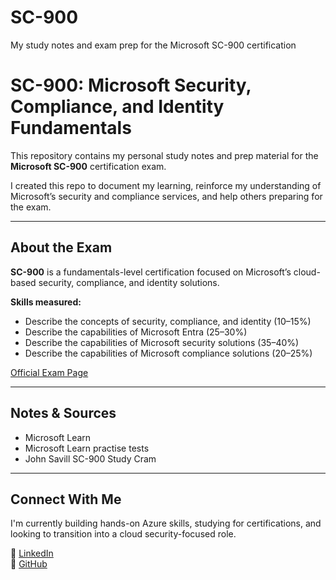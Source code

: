 # SC-900
My study notes and exam prep for the Microsoft SC-900 certification
# SC-900: Microsoft Security, Compliance, and Identity Fundamentals

This repository contains my personal study notes and prep material for the **Microsoft SC-900** certification exam.

I created this repo to document my learning, reinforce my understanding of Microsoft’s security and compliance services, and help others preparing for the exam.

---

## About the Exam

**SC-900** is a fundamentals-level certification focused on Microsoft’s cloud-based security, compliance, and identity solutions.

**Skills measured:**
-	Describe the concepts of security, compliance, and identity (10–15%)
-	Describe the capabilities of Microsoft Entra (25–30%)
-	Describe the capabilities of Microsoft security solutions (35–40%)
-	Describe the capabilities of Microsoft compliance solutions (20–25%)


[Official Exam Page](https://learn.microsoft.com/en-us/certifications/exams/sc-900/)

---

## Notes & Sources

- Microsoft Learn
- Microsoft Learn practise tests
- John Savill SC-900 Study Cram

---

## Connect With Me

I'm currently building hands-on Azure skills, studying for certifications, and looking to transition into a cloud security-focused role.

🔗 [LinkedIn](www.linkedin.com/in/zain-farooq-416727193)  
🔗 [GitHub](https://github.com/zainf7)

